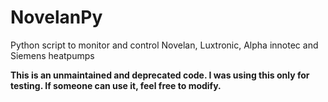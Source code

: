 # NovelanPy
Python script to monitor and control Novelan, Luxtronic, Alpha innotec and Siemens heatpumps

**This is an unmaintained and deprecated code. I was using this only for testing. If someone can use it, feel free to modify.**
